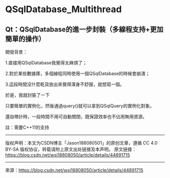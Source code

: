 # QSqlDatabase_Multithread
Qt：QSqlDatabase的進一步封裝（多線程支持+更加簡單的操作）
-----
開發背景：

1.直接用QSqlDatabase我覺得太麻煩了；

2.對於某些數據庫，多個線程同時使用一個QSqlDatabase的時候會崩潰；

3.這段時間沒什麼乾貨放出來覺得渾身不舒服，就想寫一個。



於是，我就封裝了一下

只要簡單的實例化，然後通過query()就可以拿到QSqlQuery的實例化對象。

還自帶計時，一段時間不用可自動關閉，既保證效率也不佔用無用資源。



註：需要C++11的支持

-----
版权声明：本文为CSDN博主「Jason188080501」的原创文章，遵循 CC 4.0 BY-SA 版权协议，转载请附上原文出处链接及本声明。
原文链接：https://blog.csdn.net/wsj18808050/article/details/44891715





-----
來源：https://blog.csdn.net/wsj18808050/article/details/44891715
